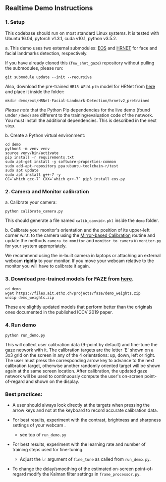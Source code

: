 ## Realtime Demo Instructions

### 1. Setup

This codebase should run on most standard Linux systems. It is tested with Ubuntu 16.04, pytorch v1.3.1, cuda v10.1, python v3.5.2.

a. This demo uses two external submodules: [EOS](https://pypi.org/project/eos-py/) and
   [HRNET](https://github.com/HRNet/HRNet-Facial-Landmark-Detection) for face and facial landmarks detection, respectively.

If you have already cloned this (`few_shot_gaze`) repository without pulling the submodules, please run:

    git submodule update --init --recursive

Also, download the pre-trained `HR18-WFLW.pth` model for HRNet from [here](https://1drv.ms/u/s!AiWjZ1LamlxzdTsr_9QZCwJsn5U)
   and place it inside the folder:

    mkdir demo/ext/HRNet-Facial-Landmark-Detection/hrnetv2_pretrained

*Please note* that the Python Pip dependencies for the live demo (found under `/demo`) are different to the training/evaluation code of the network. You must install the additional dependencies. This is described in the next step.

b. Create a Python virtual environment:

    cd demo
    python3 -m venv venv
    source venv/bin/activate
    pip install -r requirements.txt
    sudo apt-get install -y software-properties-common
    sudo add-apt-repository ppa:ubuntu-toolchain-r/test
    sudo apt update
    sudo apt install g++-7 -y
    CC=`which gcc-7` CXX=`which g++-7` pip3 install eos-py

### 2. Camera and Monitor calibration
  a. Calibrate your camera:

    python calibrate_camera.py

   This should generate a file named `calib_cam<id>.pkl` inside the `demo` folder.

   b. Calibrate your monitor's orientation and the position of its upper-left corner w.r.t. to the
   camera using the [Mirror-based Calibration](https://computer-vision.github.io/takahashi2012cvpr/) routine and
   update the methods `camera_to_monitor` and `monitor_to_camera` in `monitor.py` for your system appropriately.

   We recommend using the in-built camera in laptops or attaching an external webcam **rigidly** to your monitor.
   If you move your webcam relative to the monitor you will have to calibrate it again.

### 3. Download pre-trained models for FAZE from [here](https://files.ait.ethz.ch/projects/faze/demo_weights.zip).
    cd demo
    wget https://files.ait.ethz.ch/projects/faze/demo_weights.zip
    unzip demo_weights.zip

   These are slightly updated models that perform better than the originals ones documented in the published ICCV 2019
   paper.

### 4. Run demo
    python run_demo.py

This will collect user calibration data (9-point by default) and fine-tune the gaze network with it. The calibration
targets are the letter 'E' shown on a 3x3 grid on the screen in any of the 4 orientations: up, down, left or right.
The user must press the corresponding arrow key to advance to the next calibration target, otherwise another randomly
oriented target will be shown again at the same screen location. After calibration, the updated gaze network will be
used to continuously compute the user's on-screen point-of-regard and shown on the display.

### Best practices:

* A user should always look directly at the targets when pressing the arrow
keys and not at the keyboard to record accurate calibration data.

* For best results, experiment with the contrast, brightness and sharpness settings of your webcam .
    * see top of `run_demo.py`

* For best results, experiment with the learning rate and number of training steps used for fine-tuning.
    * Adjust the `lr` argument of `fine_tune` as called from `run_demo.py`.

* To change the delay/smoothing of the estimated on-screen point-of-regard modify the Kalman filter settings
in `frame_processor.py`.
